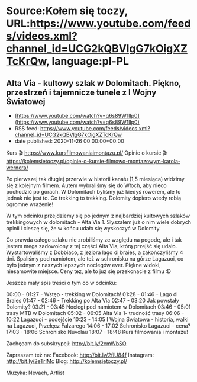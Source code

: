 # Source:Kołem się toczy, URL:https://www.youtube.com/feeds/videos.xml?channel_id=UCG2kQBVlgG7kOigXZTcKrQw, language:pl-PL

## Alta Via - kultowy szlak w Dolomitach. Piękno, przestrzeń i tajemnicze tunele z I Wojny Światowej
 - [https://www.youtube.com/watch?v=q6s89W1lIp0](https://www.youtube.com/watch?v=q6s89W1lIp0)
 - RSS feed: https://www.youtube.com/feeds/videos.xml?channel_id=UCG2kQBVlgG7kOigXZTcKrQw
 - date published: 2020-11-26 00:00:00+00:00

Kurs 🎬 https://www.kursfilmowaniaimontazu.pl/
Opinie o kursie 🎬 https://kolemsietoczy.pl/opinie-o-kursie-filmowo-montazowym-karola-wernera/

Po pierwszej tak długiej przerwie w historii kanału (1,5 miesiąca) widzimy się z kolejnym filmem. Autem wybraliśmy się do Włoch, aby nieco pochodzić po górach. W Dolomitach byliśmy już kiedyś rowerem, ale to jednak nie jest to. Co trekking to trekking. Dolomity dopiero wtedy robią ogromne wrażenie!

W tym odcinku przejdziemy się po jednym z najbardziej kultowych szlaków trekkingowych w dolomitach  - Alta Via 1. Słyszałem już o nim wiele dobrych opinii i cieszę się, że w końcu udało  się wyskoczyć w Dolomity.

Co prawda całego szlaku nie zrobiliśmy ze względu na pogodę, ale i tak jestem mega zadowolony z tej części Alta Via, którą przejść się udało. Wystartowaliśmy z Dobbiaco, z jeziora lago di braies, a zakończyliśmy 4 dni. Spaliśmy pod namiotem, ale też w schronisku na górze Lagazuoi, co było jednym z naszych lepszych noclegów ever. Piękne widoki, niesamowite miejsce. Ceny też,  ale to już się przekonacie z filmu :D

Jeszcze mały spis treści o tym co w odcinku:

00:00 - 01:27 - Wstęp - trekking w Dolomitach!
01:28 - 01:46 - Lago di Braies 
01:47 - 02:46 - Trekking po Alta Via
02:47 - 03:20 Jak powstały Dolomity? 
03:21 - 03:45 Noclegi pod namiotem w Dolomitach 
03:46 - 05:01 trasy MTB w Dolomitach
05:02 - 06:05 Alta Via 1- trudność trasy
06:06 - 10:22 Lagazuoi - podejście 
10:23 - 14:05 I Wojna Światowa - historia, walki na Lagazuoi, Przełęcz Falzarego
14:06 - 17:02  Schronisko Lagazuoi -  cena?
17:03 - 18:06 Schronisko Nuvolau
18:07 - 18:48 Kurs filmowania i montażu!  

Zachęcam do subskrypcji: http://bit.ly/2cmWbSO 

Zapraszam też na:
Facebook: http://bit.ly/2flU84f
Instagram: http://bit.ly/2eTrIMc
Blog: http://kolemsietoczy.pl/

Muzyka: Nevaeh, Artlist

